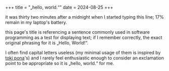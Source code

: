 +++
title = "„hello, world.“"
date = 2024-08-25
+++

it was thirty two minutes after a midnight when I started typing this line;
17% remain in my laptop's battery.

<!-- more -->

this page's title is referencing a sentence commonly used in software
programming as a test for displaying text; if I remember correctly, the
exact original phrasing for it is „Hello, World!“.

I often find capital letters useless (my minimal usage of them is inspired by
[toki pona](https://tokipona.org)'s) and I rarely feel enthusiastic enough to
consider an exclamation point to be appropriate so it is „hello, world.“ for
me.
